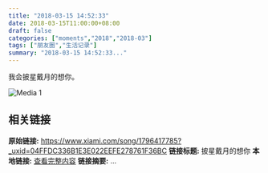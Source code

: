 ```yaml
---
title: "2018-03-15 14:52:33"
date: 2018-03-15T11:00:00+08:00
draft: false
categories: ["moments","2018","2018-03"]
tags: ["朋友圈","生活记录"]
summary: "2018-03-15 14:52:33..."
---
```


我会披星戴月的想你。

![Media 1](/Moments/photos/2018-03-15/201803151452330.jpg)

## 相关链接

**原始链接:** https://www.xiami.com/song/1796417785?_uxid=04FFDC336B1E3E022EEFE278761F36BC
**链接标题:** 披星戴月的想你
**本地链接:** [查看完整内容](/link_content/2018/03/2018-03-15-1/link_content/)
**链接摘要:** ...

